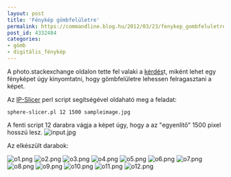 ```yaml
---
layout: post
title: 'Fénykép gömbfelületre'
permalink: https://commandline.blog.hu/2012/03/23/fenykep_gombfeluletre
post_id: 4332484
categories: 
- gömb
- digitális_fénykép
---
```


A photo.stackexchange oldalon tette fel valaki a 
[kérdés](http://photo.stackexchange.com/q/17321/507)t, miként lehet egy fényképet úgy kinyomtatni, hogy gömbfelületre lehessen felragasztani a képet.

Az 
[IP-Slicer](http://www.bruno.postle.net/2001/ip-slicer/) perl script segítségével oldaható meg a feladat:

```
sphere-slicer.pl 12 1500 sampleimage.jpg
```

A fenti script 12 darabra vágja a képet úgy, hogy a az "egyenlítő" 1500 pixel hosszú lesz.
![input.jpg](http://m.blog.hu/co/commandline/image/input.jpg)

Az elkészült darabok:

![o1.png](http://m.blog.hu/co/commandline/image/o1.png) 
![o2.png](http://m.blog.hu/co/commandline/image/o2.png) 
![o3.png](http://m.blog.hu/co/commandline/image/o3.png) 
![o4.png](http://m.blog.hu/co/commandline/image/o4.png) 
![o5.png](http://m.blog.hu/co/commandline/image/o5.png) 
![o6.png](http://m.blog.hu/co/commandline/image/o6.png) 
![o7.png](http://m.blog.hu/co/commandline/image/o7.png) 
![o8.png](http://m.blog.hu/co/commandline/image/o8.png) 
![o9.png](http://m.blog.hu/co/commandline/image/o9.png) 
![o10.png](http://m.blog.hu/co/commandline/image/o10.png) 
![o11.png](http://m.blog.hu/co/commandline/image/o11.png) 
![o12.png](http://m.blog.hu/co/commandline/image/o12.png)